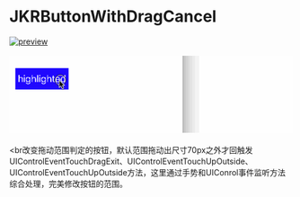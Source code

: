 # JKRButtonWithDragCancel
[![preview](https://travis-ci.org/Joker-388/MessageImageCategory.svg?branch=master)](http://www.jianshu.com/u/95d5ea0acd19)&nbsp;<br><br>
[![preview](https://github.com/Joker-388/JKRButtonWithDragCancel/blob/master/button.gif)](http://www.jianshu.com/u/95d5ea0acd19)&nbsp;
<br><br改变拖动范围判定的按钮，默认范围拖动出尺寸70px之外才回触发UIControlEventTouchDragExit、UIControlEventTouchUpOutside、UIControlEventTouchUpOutside方法，这里通过手势和UIConrol事件监听方法综合处理，完美修改按钮的范围。
